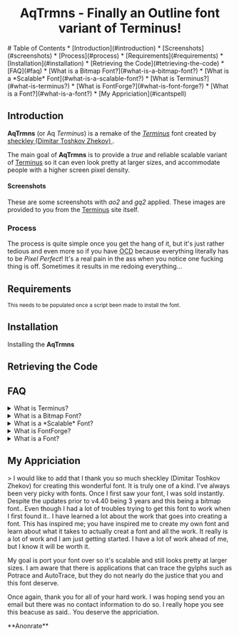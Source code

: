 <center><h1>AqTrmns - Finally an Outline font variant of Terminus!</h1></center>
# Table of Contents
* [Introduction](#introduction)
    * [Screenshots](#screenshots)
  * [Process](#process)
* [Requirements](#requirements)
* [Installation](#installation)
  * [Retrieving the Code](#tetrieving-the-code)
* [FAQ](#faq)
  * [What is a Bitmap Font?](#what-is-a-bitmap-font?)
  * [What is a *Scalable* Font](#what-is-a-scalable-font?)
  * [What is Terminus?](#what-is-terminus?)
  * [What is FontForge?](#what-is-font-forge?)
  * [What is a Font?](#what-is-a-font?)
* [My Appriciation](#icantspell)

## Introduction
**AqTrmns** (or Aq *Terminus*) is a remake of the
*[Terminus][terminussite]* font created by [sheckley (Dimitar Toshkov Zhekov)
][sheckley].

The main goal of **AqTrmns** is to provide a *true* and reliable scalable
variant of [Terminus](terminussite) so it can even look pretty at larger sizes,
and accommodate people with a higher screen pixel density.

#### Screenshots
These are some screenshots with *ao2* and *gq2* applied.  These images are
provided to you from the [Terminus](terminusshots) site itself.

### Process
The process is quite simple once you get the hang of it, but it's just rather
tedious and even more so if you have <abbr title="Obsessive Compulsive
Disorder">OCD</abbr> because everything literally has to be *Pixel Perfect*!
It's a real pain in the ass when you notice one fucking thing is off.
Sometimes it results in me redoing everything...

## Requirements
<sup>
  This needs to be populated once a script been made to install the font.
</sup>



## Installation
Installing the **AqTrmns**
## Retrieving the Code

## FAQ
<details>
<summary><a name="what-is-terminus?">What is Terminus?</a></summary>
This is what is stated for what [Terminus](terminussite) is on the
[Main Page](terminussite).
> Terminus Font is a clean, fixed width bitmap font, designed for long (8 and
  more hours per day) work with computers. Version 4.46 contains 1291
  characters, covers about 120 language sets and supports
  ISO8859-1/2/5/7/9/13/15/16, Paratype-PT154/PT254, KOI8-R/U/E/F, Esperanto,
  many IBM, Windows and Macintosh code pages, as well as the IBM VGA, vt100
  and xterm pseudographic characters.
</details>

<details>
<summary><a name="what-is-a-bitmap-font?">What is a Bitmap Font?</a></summary>
Currently [Terminus](terminussite) is just a [Bitmap](bitmapfonts) font
which is essentially an image being for each character.  [Bitmaps](bitmapfonts)
are also known to be called *Fixed Width* fonts and *Raster Fonts*.
</details>

<details>
<summary>
<a name="what-is-a-scalable-font?">What is a *Scalable* Font?</a>
</summary>
If you're reading this, you're wanting to know what a *Scalable* font is,
and you may know scaling a font is usually done with
[Bitmap](#what-is-a-bitmap?) fonts.

A lot of people probably wont know the term *Vector* or [Outline](outlinefonts)
and know what they mean in the contexts of fonts.  In short these types of
fonts are able to be *Scaled* without looking like shit.  I would explain how
it's done but I only have a rough idea myself as I haven't really done that
much research into it.
</details>

<details>
<summary><a name="what-is-fontforge?">What is FontForge?</a></summary>
[FontForge](fontforge) in short is an *awesome* Font Editor..

Here are some good reads [Design with FontForge](fontforgereads).
</details>

<details>
<summary><a name="what-is-a-font?">What is a Font?</a></summary>
If you're being serious..  Just leave..

But if you're actually being serious here is a link to a wiki article..  I'm
not even going to format it for you for your convinence.  Or even spell check
this part.  If you can't figure out how to go to a link that you can't just
click on (Even though you probably can) but are scared because it's words..
Just leave.

https://en.wikipedia.org/wiki/Font
</details>

[terminussite]:http://terminus-font.sourceforge.net/ "Terminus Font Home Page"
[sheckley]:https://sourceforge.net/u/sheckley/profile/ "sheckley profile on
Sourceforge"
[bitmapfonts]:https://en.wikipedia.org/wiki/Computer_font#Bitmap_fonts "Bitmap
fonts"
[fontforge]:https://fontforge.github.io/en-US/ "FontForge Open Source Font
Editor"
[terminusshots]:http://terminus-font.sourceforge.net/shots.html "Screenshots"
[outlinefonts]:https://en.wikipedia.org/wiki/Computer_font#Outline_fonts
"Outline Fonts"
[fontforgeereads]:http://designwithfontforge.com/en-US/index.html "A book about
how to create new Typefaces using FontForge"

<h2><a name="icantspell">My Appriciation</a></h2>
> I would like to add that I thank you so much sheckley (Dimitar Toshkov Zhekov)
  for creating this wonderful font.  It is truly one of a kind.  I've always
  been very picky with fonts.  Once I first saw your font, I was sold
  instantly.  Despite the updates prior to v4.40 being 3 years and this being
  a bitmap font..  Even though I had a lot of troubles trying to get this font
  to work when I first found it..  I have learned a lot about the work that
  goes into creating a font.  This has inspired me; you have inspired me to
  create my own font and learn about what it takes to actually creat a font
  and all the work.  It really is a lot of work and I am just getting started.
  I have a lot of work ahead of me, but I know it will be worth it.<p>My goal
  is port your font over so it's scalable and still looks pretty at larger
  sizes.  I am aware that there is applications that can trace the gylphs such
  as Potrace and AutoTrace, but they do not nearly do the justice that you and
  this font deserve.</p><p>Once again, thank you for all of your hard work.  I
  was hoping send you an email but there was no contact information to do so.
  I really hope you see this beacuse as said..  You deserve the
  appriciation.</p><p>**Anonrate**</p>
